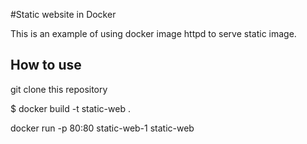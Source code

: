 #Static website in Docker

This is an example of using docker image httpd to serve static image.

## How to use

git clone this repository

$ docker build -t static-web .

docker run -p 80:80 static-web-1 static-web 
